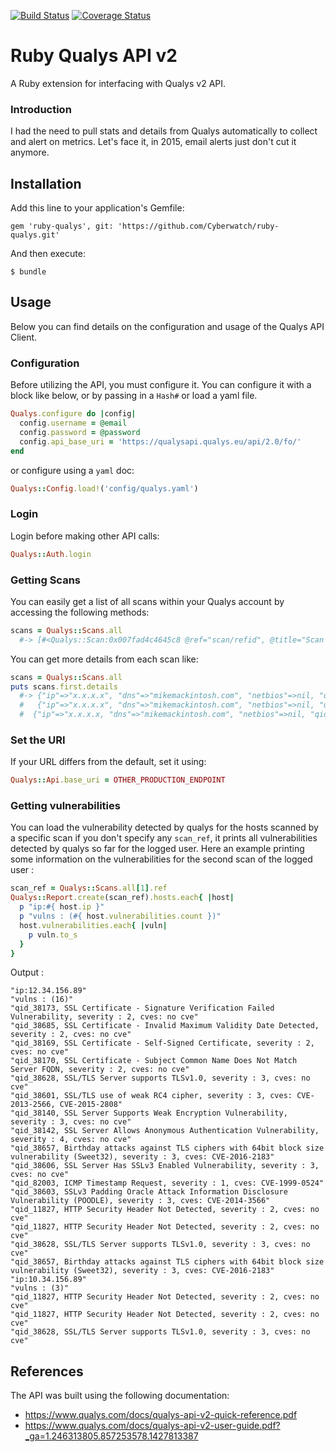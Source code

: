 [![Build Status](https://travis-ci.org/Cyberwatch/ruby-qualys.svg?branch=master)](https://travis-ci.org/Cyberwatch/ruby-qualys)
[![Coverage Status](https://coveralls.io/repos/github/Cyberwatch/ruby-qualys/badge.svg?branch=master)](https://coveralls.io/github/Cyberwatch/ruby-qualys?branch=master)

# Ruby Qualys API v2

A Ruby extension for interfacing with Qualys v2 API.

### Introduction

I had the need to pull stats and details from Qualys automatically to collect and alert on metrics. Let's face it, in 2015, email alerts just don't cut it anymore.

## Installation

Add this line to your application's Gemfile:

    gem 'ruby-qualys', git: 'https://github.com/Cyberwatch/ruby-qualys.git'

And then execute:

    $ bundle

## Usage

Below you can find details on the configuration and usage of the Qualys API Client.

### Configuration

Before utilizing the API, you must configure it. You can configure it with a block like below, or by passing in a `Hash#` or load a yaml file.
```ruby
Qualys.configure do |config|
  config.username = @email
  config.password = @password
  config.api_base_uri = 'https://qualysapi.qualys.eu/api/2.0/fo/'
end
```

or configure using a `yaml` doc:

```ruby
Qualys::Config.load!('config/qualys.yaml')
```
### Login

Login before making other API calls:

```ruby
Qualys::Auth.login
```
### Getting Scans

You can easily get a list of all scans within your Qualys account by accessing the following methods:

```ruby
scans = Qualys::Scans.all
  #-> [#<Qualys::Scan:0x007fad4c4645c8 @ref="scan/refid", @title="Scan Title", @type="Scheduled", @date="2015-04-15T12:02:12Z", @duration="01:51:38", @status="Finished", @target="ip ranges", @user="managing_user">...
```

You can get more details from each scan like:

```ruby
scans = Qualys::Scans.all
puts scans.first.details
  #-> {"ip"=>"x.x.x.x", "dns"=>"mikemackintosh.com", "netbios"=>nil, "qid"=>86000, "result"=>"Server Version\tServer Banner\nnginx\tnginx", "protocol"=>"tcp", "port"=>"80", "ssl"=>"no", "fqdn"=>""}, 
  #   {"ip"=>"x.x.x.x", "dns"=>"mikemackintosh.com", "netbios"=>nil, "qid"=>86189, "result"=>"Number of web servers behind load balancer:\n2 - based on IP Identification values", "protocol"=>"tcp", "port"=>"80", "ssl"=>"no", "fqdn"=>""}, 
  #  {"ip"=>"x.x.x.x, "dns"=>"mikemackintosh.com", "netbios"=>nil, "qid"=>86001, "result"=>"Server Version\tServer Banner\nnginx\tnginx", "protocol"=>"tcp", "port"=>"443", "ssl"=>"no", "fqdn"=>""}
```


### Set the URI

If your URL differs from the default, set it using:

```ruby
Qualys::Api.base_uri = OTHER_PRODUCTION_ENDPOINT
```

### Getting vulnerabilities

You can load the vulnerability detected by qualys for the hosts scanned by a specific scan
if you don't specify any `scan_ref`, it prints all vulnerabilities detected by qualys so far for the logged user.
Here an example printing some information on the vulnerabilities for the second scan of the logged user :

```ruby
scan_ref = Qualys::Scans.all[1].ref
Qualys::Report.create(scan_ref).hosts.each{ |host|
  p "ip:#{ host.ip }"
  p "vulns : (#{ host.vulnerabilities.count })"
  host.vulnerabilities.each{ |vuln|
    p vuln.to_s
  }
}
```

Output :
```
"ip:12.34.156.89"
"vulns : (16)"
"qid_38173, SSL Certificate - Signature Verification Failed Vulnerability, severity : 2, cves: no cve"
"qid_38685, SSL Certificate - Invalid Maximum Validity Date Detected, severity : 2, cves: no cve"
"qid_38169, SSL Certificate - Self-Signed Certificate, severity : 2, cves: no cve"
"qid_38170, SSL Certificate - Subject Common Name Does Not Match Server FQDN, severity : 2, cves: no cve"
"qid_38628, SSL/TLS Server supports TLSv1.0, severity : 3, cves: no cve"
"qid_38601, SSL/TLS use of weak RC4 cipher, severity : 3, cves: CVE-2013-2566, CVE-2015-2808"
"qid_38140, SSL Server Supports Weak Encryption Vulnerability, severity : 3, cves: no cve"
"qid_38142, SSL Server Allows Anonymous Authentication Vulnerability, severity : 4, cves: no cve"
"qid_38657, Birthday attacks against TLS ciphers with 64bit block size vulnerability (Sweet32), severity : 3, cves: CVE-2016-2183"
"qid_38606, SSL Server Has SSLv3 Enabled Vulnerability, severity : 3, cves: no cve"
"qid_82003, ICMP Timestamp Request, severity : 1, cves: CVE-1999-0524"
"qid_38603, SSLv3 Padding Oracle Attack Information Disclosure Vulnerability (POODLE), severity : 3, cves: CVE-2014-3566"
"qid_11827, HTTP Security Header Not Detected, severity : 2, cves: no cve"
"qid_11827, HTTP Security Header Not Detected, severity : 2, cves: no cve"
"qid_38628, SSL/TLS Server supports TLSv1.0, severity : 3, cves: no cve"
"qid_38657, Birthday attacks against TLS ciphers with 64bit block size vulnerability (Sweet32), severity : 3, cves: CVE-2016-2183"
"ip:10.34.156.89"
"vulns : (3)"
"qid_11827, HTTP Security Header Not Detected, severity : 2, cves: no cve"
"qid_11827, HTTP Security Header Not Detected, severity : 2, cves: no cve"
"qid_38628, SSL/TLS Server supports TLSv1.0, severity : 3, cves: no cve"
```

## References

The API was built using the following documentation: 

  - https://www.qualys.com/docs/qualys-api-v2-quick-reference.pdf
  - https://www.qualys.com/docs/qualys-api-v2-user-guide.pdf?_ga=1.246313805.857253578.1427813387
